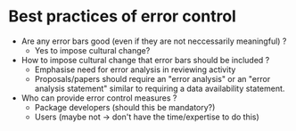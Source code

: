 # Best practices of error control

* Are any error bars good (even if they are not neccessarily meaningful) ?
    * Yes to impose cultural change?
* How to impose cultural change that error bars should be included ?
    * Emphasise need for error analysis in reviewing activity
    * Proposals/papers should require an "error analysis" or an "error analysis statement"
      similar to requiring a data availability statement.
* Who can provide error control measures ?
   * Package developers (should this be mandatory?)
   * Users (maybe not -> don't have the time/expertise to do this)
